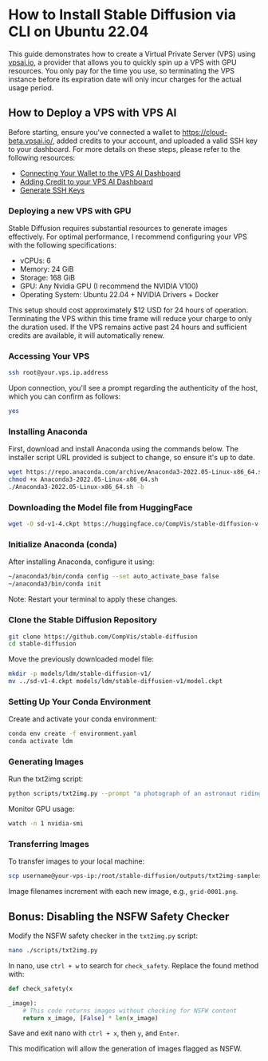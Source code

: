 # How to Install Stable Diffusion via CLI on Ubuntu 22.04

This guide demonstrates how to create a Virtual Private Server (VPS) using [vpsai.io](https://vpsai.io), a provider that allows you to quickly spin up a VPS with GPU resources. You only pay for the time you use, so terminating the VPS instance before its expiration date will only incur charges for the actual usage period.

## How to Deploy a VPS with VPS AI

Before starting, ensure you've connected a wallet to https://cloud-beta.vpsai.io/, added credits to your account, and uploaded a valid SSH key to your dashboard. For more details on these steps, please refer to the following resources:
- [Connecting Your Wallet to the VPS AI Dashboard](https://docs.vpsai.io/vps-ai/product-guides/connecting-your-wallet-to-the-vps-ai-dashboard)
- [Adding Credit to your VPS AI Dashboard](https://docs.vpsai.io/vps-ai/product-guides/adding-credit-to-your-vps-ai-dashboard)
- [Generate SSH Keys](https://docs.vpsai.io/vps-ai/product-guides/generate-ssh-keys)

### Deploying a new VPS with GPU

Stable Diffusion requires substantial resources to generate images effectively. For optimal performance, I recommend configuring your VPS with the following specifications:
- vCPUs: 6
- Memory: 24 GiB
- Storage: 168 GiB
- GPU: Any Nvidia GPU (I recommend the NVIDIA V100)
- Operating System: Ubuntu 22.04 + NVIDIA Drivers + Docker

This setup should cost approximately $12 USD for 24 hours of operation. Terminating the VPS within this time frame will reduce your charge to only the duration used. If the VPS remains active past 24 hours and sufficient credits are available, it will automatically renew.

### Accessing Your VPS

```sh
ssh root@your.vps.ip.address
```
Upon connection, you'll see a prompt regarding the authenticity of the host, which you can confirm as follows:
```sh
yes
```

### Installing Anaconda

First, download and install Anaconda using the commands below. The installer script URL provided is subject to change, so ensure it's up to date.
```sh
wget https://repo.anaconda.com/archive/Anaconda3-2022.05-Linux-x86_64.sh
chmod +x Anaconda3-2022.05-Linux-x86_64.sh
./Anaconda3-2022.05-Linux-x86_64.sh -b
```

### Downloading the Model file from HuggingFace

```sh
wget -O sd-v1-4.ckpt https://huggingface.co/CompVis/stable-diffusion-v-1-4-original/resolve/main/sd-v1-4.ckpt
```

### Initialize Anaconda (conda)

After installing Anaconda, configure it using:
```sh
~/anaconda3/bin/conda config --set auto_activate_base false
~/anaconda3/bin/conda init
```
Note: Restart your terminal to apply these changes.

### Clone the Stable Diffusion Repository

```sh
git clone https://github.com/CompVis/stable-diffusion
cd stable-diffusion
```
Move the previously downloaded model file:
```sh
mkdir -p models/ldm/stable-diffusion-v1/
mv ../sd-v1-4.ckpt models/ldm/stable-diffusion-v1/model.ckpt
```

### Setting Up Your Conda Environment

Create and activate your conda environment:
```sh
conda env create -f environment.yaml
conda activate ldm
```

### Generating Images

Run the txt2img script:
```sh
python scripts/txt2img.py --prompt "a photograph of an astronaut riding a horse" --plms
```

Monitor GPU usage:
```sh
watch -n 1 nvidia-smi
```

### Transferring Images

To transfer images to your local machine:
```sh
scp username@your-vps-ip:/root/stable-diffusion/outputs/txt2img-samples/grid-0000.png /local/path
```
Image filenames increment with each new image, e.g., `grid-0001.png`.

## Bonus: Disabling the NSFW Safety Checker

Modify the NSFW safety checker in the `txt2img.py` script:
```sh
nano ./scripts/txt2img.py
```
In nano, use `ctrl + w` to search for `check_safety`. Replace the found method with:
```python
def check_safety(x

_image):
    # This code returns images without checking for NSFW content
    return x_image, [False] * len(x_image)
```
Save and exit nano with `ctrl + x`, then `y`, and `Enter`.

This modification will allow the generation of images flagged as NSFW.
